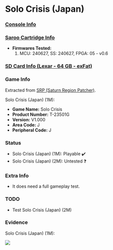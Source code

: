 # Solo Crisis (Japan)

### [Console Info](../../../../Info/Consoles/VA13/README.md)

### [Saroo Cartridge Info](../../../../Info/Cartridges/GuangzhouSanStarOnlineShop/1.6/README.md)

- <b>Firmwares Tested:</b>
  1. MCU: 240627, SS: 240627, FPGA: 05 - v0.6

### [SD Card Info (Lexar - 64 GB - exFat)](../../../../Info/SdCards/Lexar/64GB/exfat/README.md)

### Game Info

Extracted from [SRP (Saturn Region Patcher)](https://segaxtreme.net/resources/saturn-region-patcher.81/download).

Solo Crisis (Japan) (1M):

- <b>Game Name:</b> Solo Crisis
- <b>Product Number:</b> T-23501G
- <b>Version:</b> V1.000
- <b>Area Code:</b> J
- <b>Peripheral Code:</b> J

### Status

- Solo Crisis (Japan) (1M): Playable :heavy_check_mark:
- Solo Crisis (Japan) (2M): Untested :question:

### Extra Info

- It does need a full gameplay test.

### TODO

- Test Solo Crisis (Japan) (2M)

### Evidence

Solo Crisis (Japan) (1M):

[![](https://img.youtube.com/vi/Ix9bDnS6aiU/0.jpg)](https://www.youtube.com/watch?v=Ix9bDnS6aiU)
